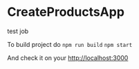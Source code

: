 # CreateProductsApp
test job

To build project do
`npm run build`
`npm start`

And check it on your [http://localhost:3000](http://localhost:3000)
